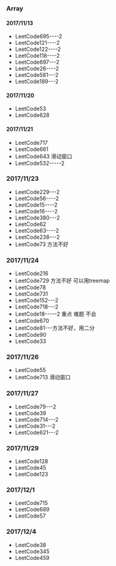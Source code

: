 ### Array

#### 2017/11/13

* LeetCode695----2
* LeetCode121----2
* LeetCode122----2
* LeetCode118----2
* LeetCode697---2
* LeetCode26----2
* LeetCode581---2
* LeetCode189---2


#### 2017/11/20

* LeetCode53
* LeetCode628


#### 2017/11/21

* LeetCode717
* LeetCode661
* LeetCode643  滑动窗口
* LeetCode532-----2

### 2017/11/23

* LeetCode229---2
* LeetCode56----2
* LeetCode15----2
* LeetCode16----2
* LeetCode380---2
* LeetCode62
* LeetCode63----2
* LeetCode238---2
* LeetCode73 方法不好


### 2017/11/24

* LeetCode216
* LeetCode729 方法不好 可以用treemap
* LeetCode78
* LeetCode731
* LeetCode152---2
* LeetCode718---2
* LeetCode18-----2 重点 难题 不会
* LeetCode670
* LeetCode81---方法不好，用二分
* LeetCode90
* LeetCode33

### 2017/11/26

* LeetCode55
* LeetCode713  滑动窗口

### 2017/11/27

* LeetCode79---2
* LeetCode39
* LeetCode714---2
* LeetCode31---2
* LeetCode621---2

### 2017/11/29

* LeetCode128
* LeetCode45
* LeetCode123

### 2017/12/1

* LeetCode715
* LeetCode689
* LeetCode57

### 2017/12/4

* LeetCode38
* LeetCode345
* LeetCode459